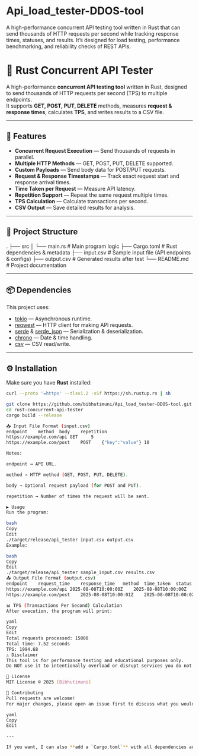 # Api_load_tester-DDOS-tool
A high-performance concurrent API testing tool written in Rust that can send thousands of HTTP requests per second while tracking response times, statuses, and results. It’s designed for load testing, performance benchmarking, and reliability checks of REST APIs.

# 🚀 Rust Concurrent API Tester

A high-performance **concurrent API testing tool** written in Rust, designed to send thousands of HTTP requests per second (TPS) to multiple endpoints.  
It supports **GET, POST, PUT, DELETE** methods, measures **request & response times**, calculates **TPS**, and writes results to a CSV file.

---

## 📌 Features

- **Concurrent Request Execution** — Send thousands of requests in parallel.
- **Multiple HTTP Methods** — GET, POST, PUT, DELETE supported.
- **Custom Payloads** — Send body data for POST/PUT requests.
- **Request & Response Timestamps** — Track exact request start and response arrival times.
- **Time Taken per Request** — Measure API latency.
- **Repetition Support** — Repeat the same request multiple times.
- **TPS Calculation** — Calculate transactions per second.
- **CSV Output** — Save detailed results for analysis.

---

## 📂 Project Structure

.
├── src
│ └── main.rs # Main program logic
├── Cargo.toml # Rust dependencies & metadata
├── input.csv # Sample input file (API endpoints & configs)
├── output.csv # Generated results after test
└── README.md # Project documentation


---

## 📦 Dependencies

This project uses:

- [tokio](https://crates.io/crates/tokio) — Asynchronous runtime.
- [reqwest](https://crates.io/crates/reqwest) — HTTP client for making API requests.
- [serde](https://crates.io/crates/serde) & [serde_json](https://crates.io/crates/serde_json) — Serialization & deserialization.
- [chrono](https://crates.io/crates/chrono) — Date & time handling.
- [csv](https://crates.io/crates/csv) — CSV read/write.

---

## ⚙️ Installation

Make sure you have **Rust** installed:

```bash
curl --proto '=https' --tlsv1.2 -sSf https://sh.rustup.rs | sh

git clone https://github.com/bibhutimuni/Api_load_tester-DDOS-tool.git
cd rust-concurrent-api-tester
cargo build --release

📥 Input File Format (input.csv)
endpoint	method	body	repetition
https://example.com/api	GET		5
https://example.com/post	POST	{"key":"value"}	10

Notes:

endpoint → API URL.

method → HTTP method (GET, POST, PUT, DELETE).

body → Optional request payload (for POST and PUT).

repetition → Number of times the request will be sent.

▶️ Usage
Run the program:

bash
Copy
Edit
./target/release/api_tester input.csv output.csv
Example:

bash
Copy
Edit
./target/release/api_tester sample_input.csv results.csv
📤 Output File Format (output.csv)
endpoint	request_time	response_time	method	time_taken	status
https://example.com/api	2025-08-08T10:00:00Z	2025-08-08T10:00:00Z	GET	0.123	200
https://example.com/post	2025-08-08T10:00:01Z	2025-08-08T10:00:02Z	POST	0.456	201

📊 TPS (Transactions Per Second) Calculation
After execution, the program will print:

yaml
Copy
Edit
Total requests processed: 15000
Total time: 7.52 seconds
TPS: 1994.68
⚠️ Disclaimer
This tool is for performance testing and educational purposes only.
Do NOT use it to intentionally overload or disrupt services you do not own — doing so may be illegal.

📜 License
MIT License © 2025 [Bibhutimuni]

🙌 Contributing
Pull requests are welcome!
For major changes, please open an issue first to discuss what you would like to change.

yaml
Copy
Edit

---

If you want, I can also **add a `Cargo.toml`** with all dependencies and a **sample `input.csv`** so your GitHub upload is immediately runnable. That way, anyone cloning your repo can just run `cargo run` and test it instantly.
